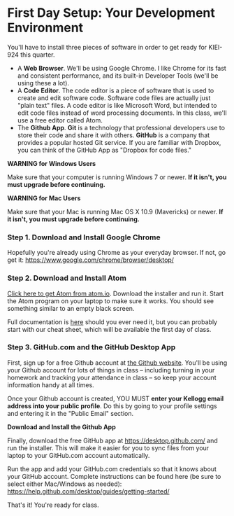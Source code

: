 # First Day Setup: Your Development Environment

You'll have to install three pieces of software in order to get ready for KIEI-924 this quarter.

- A **Web Browser**.  We'll be using Google Chrome. I like Chrome for its fast and consistent performance, and its built-in Developer Tools (we'll be using these a lot).
- A **Code Editor**. The code editor is a piece of software that is used to create and edit software code. Software code files are actually just "plain text" files.  A code editor is like Microsoft Word, but intended to edit code files instead of word processing documents. In this class, we'll use a free editor called Atom.
- The **Github App**. **Git** is a technology that professional developers use to store their code and share it with others. **GitHub** is a company that provides a popular hosted Git service.  If you are familiar with Dropbox, you can think of the GitHub App as "Dropbox for code files."

**WARNING for Windows Users**

Make sure that your computer is running Windows 7 or newer. **If it isn't, you must upgrade before continuing.**


**WARNING for Mac Users**

Make sure that your Mac is running Mac OS X 10.9 (Mavericks) or newer. **If it isn't, you must upgrade before continuing.**



### Step 1. Download and Install Google Chrome

Hopefully you're already using Chrome as your everyday browser.  If not, go get it: https://www.google.com/chrome/browser/desktop/

### Step 2. Download and Install Atom

[Click here to get Atom from atom.io](http://atom.io). Download the installer and run it.  Start the Atom program on your laptop to make sure it works.  You should see something similar to an empty black screen.

Full documentation is [here](https://atom.io/docs) should you ever need it, but you can probably start with our cheat sheet, which will be available the first day of class.

### Step 3. GitHub.com and the GitHub Desktop App

First, sign up for a free Github account at [the Github website](https://github.com/). You'll be using your Github account for lots of things in class – including turning in your homework and tracking your attendance in class – so keep your account information handy at all times.

Once your Github account is created, YOU MUST **enter your Kellogg email address into your public profile**. Do this by going to your profile settings and entering it in the "Public Email" section.

**Download and Install the Github App**

Finally, download the free GitHub app at https://desktop.github.com/ and run the installer.  This will make it easier for you to sync files from your laptop to your GitHub.com account automatically. 

Run the app and add your GitHub.com credentials so that it knows about your GitHub account.  Complete instructions can be found here (be sure to select either Mac/Windows as needed): https://help.github.com/desktop/guides/getting-started/

That's it!  You're ready for class.
